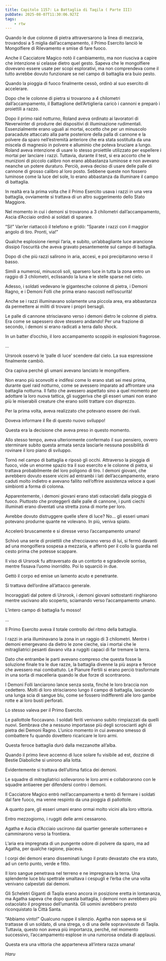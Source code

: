 ```yaml
---
title: Capitolo 1157: La Battaglia di Taqila ( Parte III)
pubDate: 2025-08-07T11:30:06.927Z
tags:
    - rtw
---
```













Quando le due colonne di pietra attraversarono la linea di mezzaria, trovandosi a 5 miglia dall’accampamento, il Primo Esercito lanciò le Mongolfiere di Rilevamento e smise di fare fuoco.






Anche il Cacciatore Magico notò il cambiamento, ma non riusciva a capire che intenzione si celasse dietro quel gesto. Sapeva che le mongolfiere dovevano essere usate per scopi esplorativi, ma non comprendeva come il tutto avrebbe dovuto funzionare se nel campo di battaglia era buio pesto.






Quando la pioggia di fuoco finalmente cessò, ordinò al suo esercito di accelerare.






Dopo che le colonne di pietra si trovarono a 4 chilometri dall’accampamento, il Battaglione dell’Artiglieria caricò i cannoni e preparò i proiettili a razzo.






Dopo il primo raid notturno, Roland aveva ordinato ai lavoratori di Neverwinter di produrre dei dispositivi di illuminazione rudimentali. Essenzialmente erano uguali ai mortai, eccetto che per un minuscolo paracadute attaccato alla parte posteriore della palla di cannone e la polvere da sparo nell’estremità anteriore che era stata sostituita da una miscela di magnesio in polvere e alluminio che poteva bruciare a lungo. Roland aveva intenzione di usare lo stesso proiettile utilizzato per espellere i mortai per lanciare i razzi. Tuttavia, durante il test, si era accorto che le munizioni di piccolo calibro non erano abbastanza luminose e non avevano neanche un potere duraturo. Perciò, aveva deciso di usare delle palle di cannone di grosso calibro al loro posto. Sebbene queste non fossero luminose come la luce del sole, lo erano abbastanza da illuminare il campo di battaglia.






In realtà era la prima volta che il Primo Esercito usava i razzi in una vera battaglia, ovviamente si trattava di un altro suggerimento dello Stato Maggiore.






Nel momento in cui i demoni si trovarono a 3 chilometri dall’accampamento, Ascia d’Acciaio ordinò ai soldati di sparare.






“Sì!” Van’er riattaccò il telefono e gridò: “Sparate i razzi con il maggior angolo di tiro. Pronti, via!”






Qualche esplosione riempì l’aria, e subito, un’abbagliante luce arancione dissipò l’oscurità che aveva gravato pesantemente sul campo di battaglia.






Dopo di che più razzi salirono in aria, accesi, e poi precipitarono verso il basso.






Simili a numerosi, minuscoli soli, sparsero luce in tutta la zona entro un raggio di 3 chilometri, eclissando la luna e le stelle sparse nel cielo.






Adesso, i soldati vedevano le gigantesche colonne di pietra, i Demoni Ragno, e i Demoni Folli che prima erano nascosti nell’oscurità!






Anche se i razzi illuminavano solamente una piccola area, era abbastanza da permettere ai militi di trovare i propri bersagli.






Le palle di cannone strisciavano verso i demoni dietro le colonne di pietra. Era come se sapessero dove stessero andando! Per una frazione di secondo, i demoni si erano radicati a terra dallo shock.






In un batter d’occhio, il loro accampamento scoppiò in esplosioni fragorose.






...






Ursrook osservò le ‘palle di luce’ scendere dal cielo. La sua espressione finalmente cambiò.






Ora capiva perché gli umani avevano lanciato le mongolfiere.






Non erano più sconvolti e indifesi come lo erano stati sei mesi prima, durante quel raid notturno, come se avessero imparato ad affrontare una battaglia notturna. Il fatto che avessero aspettato sino a quel momento per adottare la loro nuova tattica, gli suggeriva che gli esseri umani non erano più le miserabili creature che erano soliti trattare con disprezzo.






Per la prima volta, aveva realizzato che potevano essere dei rivali.






Doveva informare il Re di questo nuovo sviluppo!






Questa era la decisione che aveva preso in questo momento.






Allo stesso tempo, aveva ulteriormente confermato il suo pensiero, ovvero sterminare subito questa armata senza lasciarle nessuna possibilità di rovinare il loro piano di sviluppo.






Tornò nel campo di battaglia e riposò gli occhi. Attraverso la pioggia di fuoco, vide un enorme spazio tra il suo esercito e le colonne di pietra, si trattava probabilmente del loro poligono di tiro. I demoni giovani, che avrebbero dovuto essere vicini ad entrambi i lati dell’accampamento, erano caduti molto indietro e avevano fallito nell’offrire assistenza veloce a quei simbionti a forma di colonna.&nbsp;






Apparentemente, i demoni giovani erano stati ostacolati dalla pioggia di fuoco. Piuttosto che proteggerli dalle palle di cannone, i punti ciechi illuminati erano diventati una stretta zona di morte per loro.






Avrebbe dovuto distruggere quelle sfere di luce? No… gli esseri umani potevano produrne quante ne volevano. In più, veniva spiato.






Accelerò bruscamente e si diresse verso l’accampamento umano!






Schivò una serie di proiettili che sfrecciavano verso di lui, si fermò davanti ad una mongolfiera sospesa a mezzaria, e afferrò per il collo la guardia nel cesto prima che potesse scappare.






Il viso di Ursrook fu attraversato da un contorto e sgradevole sorriso, mentre fissava l’uomo inorridito. Poi lo squarciò in due.






Gettò il corpo ed emise un lamento acuto e penetrante.






Si trattava dell’ordine all’attacco generale.






Incoraggiati dal potere di Ursrook, i demoni giovani sottostanti ringhiarono mentre uscivano allo scoperto, sciamando verso l’accampamento umano.






L’intero campo di battaglia fu mosso!






...






Il Primo Esercito aveva il totale controllo del ritmo della battaglia.






I razzi in aria illuminavano la zona in un raggio di 3 chilometri. Mentre i demoni emergevano da dietro le zone cieche, sia i mortai che le mitragliatrici pesanti davano vita a ruggiti capaci di far tremare la terra.






Dato che entrambe le parti avevano compreso che questa fosse la soluzione finale tra le due razze, la battaglia divenne la più aspra e feroce che avessero mai combattuto. Le Pianure Fertili si erano perciò trasformate in una sorta di macelleria quando le due forze di scontrarono.






I Demoni Folli lanciarono lance senza sosta, finché le loro braccia non cedettero. Molti di loro strisciarono lungo il campo di battaglia, lasciando una lunga scia di sangue blu, come se fossero indifferenti alle loro gambe rotte e ai loro busti perforati.






Lo stesso valeva per il Primo Esercito.






Le pallottole fioccavano. I soldati feriti venivano subito rimpiazzati da quelli nuovi. Sembrava che a nessuno importasse più degli scroscianti aghi di pietra dei Demoni Ragno. L’unico momento in cui avevano smesso di combattere fu quando dovettero ricaricare le loro armi.






Questa feroce battaglia durò dalla mezzanotte all’alba.






Quando il primo lieve accenno di luce solare fu visibile ad est, dozzine di Bestie Diaboliche si unirono alla lotta.






Evidentemente si trattava dell’ultima fatica dei demoni.






Le squadre di mitragliatrici sollevarono le loro armi e collaborarono con le squadre antiaeree per difendersi contro i demoni.






Il Cacciatore Magico entrò nell’accampamento e tentò di fermare i soldati dal fare fuoco, ma venne respinto da una pioggia di pallottole.






A quanto pare, gli esseri umani erano ormai molto vicini alla loro vittoria.






Entro mezzogiorno, i ruggiti delle armi cessarono.






Agatha e Ascia d’Acciaio uscirono dal quartier generale sotterraneo e camminarono verso la frontiera.






L’aria era impregnata di un pungente odore di polvere da sparo, ma ad Agatha, per qualche ragione, piaceva.






I corpi dei demoni erano disseminati lungo il prato devastato che era stato, ad un certo punto, verde e fitto.






Il loro sangue penetrava nel terreno e ne impregnava la terra. Una splendente luce blu spettrale smaltava i cespugli e l’erba che una volta venivano calpestati dai demoni.






Gli Scheletri Giganti di Taqila erano ancora in posizione eretta in lontananza, ma Agatha sapeva che dopo questa battaglia, i demoni non avrebbero più ostacolato il progresso dell’umanità. Gli uomini avrebbero presto riconquistato la Città Santa.






“Abbiamo vinto!” Qualcuno ruppe il silenzio. Agatha non sapeva se si trattasse di un soldato, di una strega, o di una delle sopravvissute di Taqila. Tuttavia, questo non aveva più importanza, perché, nel momento successivo, l’accampamento esplose in una rumorosa ondata di applausi.






Questa era una vittoria che apparteneva all’intera razza umana!






<em>Haru</em>


                                


                                



